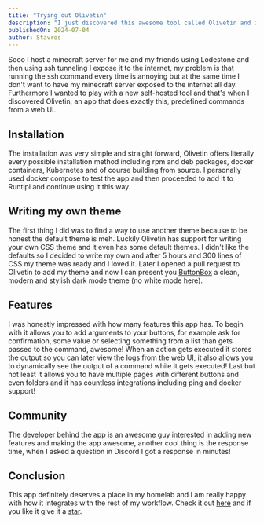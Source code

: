 ```yaml
---
title: "Trying out Olivetin"
description: "I just discovered this awesome tool called Olivetin and it helped me automate my life."
publishedOn: 2024-07-04
author: Stavros
---
```


Sooo I host a minecraft server for me and my friends using Lodestone and then using ssh tunneling I expose it to the internet, my problem is that running the ssh command every time is annoying but at the same time I don't want to have my minecraft server exposed to the internet all day. Furthermore I wanted to play with a new self-hosted tool and that's when I discovered Olivetin, an app that does exactly this, predefined commands from a web UI.

## Installation

The installation was very simple and straight forward, Olivetin offers literally every possible installation method including rpm and deb packages, docker containers, Kubernetes and of course building from source. I personally used docker compose to test the app and then proceeded to add it to Runtipi and continue using it this way.

## Writing my own theme

The first thing I did was to find a way to use another theme because to be honest the default theme is meh. Luckily Olivetin has support for writing your own CSS theme and it even has some default themes. I didn't like the defaults so I decided to write my own and after 5 hours and 300 lines of CSS my theme was ready and I loved it. Later I opened a pull request to Olivetin to add my theme and now I can present you [ButtonBox](https://www.olivetin.app/themes/posts/buttonbox) a clean, modern and stylish dark mode theme (no white mode here).

## Features

I was honestly impressed with how many features this app has. To begin with it allows you to add arguments to your buttons, for example ask for confirmation, some value or selecting something from a list than gets passed to the command, awesome! When an action gets executed it stores the output so you can later view the logs from the web UI, it also allows you to dynamically see the output of a command while it gets executed! Last but not least it allows you to have multiple pages with different buttons and even folders and it has countless integrations including ping and docker support!

## Community

The developer behind the app is an awesome guy interested in adding new features and making the app awesome, another cool thing is the response time, when I asked a question in Discord I got a response in minutes!

## Conclusion

This app definitely deserves a place in my homelab and I am really happy with how it integrates with the rest of my workflow. Check it out [here](https://www.olivetin.app) and if you like it give it a [star](https://github.com/OliveTin/OliveTin).
